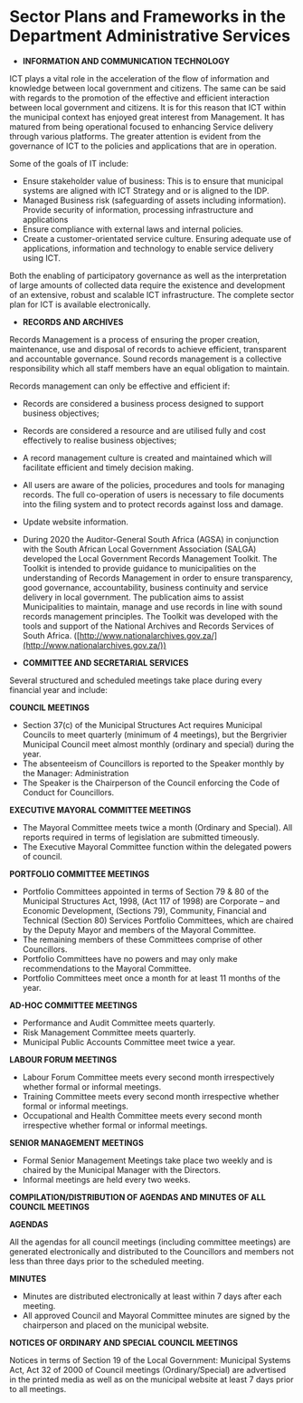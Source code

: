 # Sector Plans and Frameworks in the Department Administrative Services

* **INFORMATION AND COMMUNICATION TECHNOLOGY**

ICT plays a vital role in the acceleration of the flow of information and knowledge between local government and citizens. The same can be said with regards to the promotion of the effective and efficient interaction between local government and citizens. It is for this reason that ICT within the municipal context has enjoyed great interest from Management. It has matured from being operational focused to enhancing Service delivery through various platforms. The greater attention is evident from the governance of ICT to the policies and applications that are in operation.

Some of the goals of IT include:

* Ensure stakeholder value of business: This is to ensure that municipal systems are aligned with ICT Strategy and or is aligned to the IDP.
* Managed Business risk (safeguarding of assets including information). Provide security of information, processing infrastructure and applications
* Ensure compliance with external laws and internal policies.
* Create a customer-orientated service culture. Ensuring adequate use of applications, information and technology to enable service delivery using ICT.

Both the enabling of participatory governance as well as the interpretation of large amounts of collected data require the existence and development of an extensive, robust and scalable ICT infrastructure. The complete sector plan for ICT is available electronically.

* **RECORDS AND ARCHIVES**

Records Management is a process of ensuring the proper creation, maintenance, use and disposal of records to achieve efficient, transparent and accountable governance. Sound records management is a collective responsibility which all staff members have an equal obligation to maintain.

Records management can only be effective and efficient if:

* Records are considered a business process designed to support business objectives;
* Records are considered a resource and are utilised fully and cost effectively to realise business objectives;&#x20;
* A record management culture is created and maintained which will facilitate efficient and timely decision making.
* All users are aware of the policies, procedures and tools for managing records. The full co-operation of users is necessary to file documents into the filing system and to protect records against loss and damage.
* Update website information.
* During 2020 the Auditor-General South Africa (AGSA) in conjunction with the South African Local Government Association (SALGA) developed the Local Government Records Management Toolkit. The Toolkit is intended to provide guidance to municipalities on the understanding of Records Management in order to ensure transparency, good governance, accountability, business continuity and service delivery in local government. The publication aims to assist Municipalities to maintain, manage and use records in line with sound records management principles. The Toolkit was developed with the tools and support of the National Archives and Records Services of South Africa. ([http://www.nationalarchives.gov.za/](http://www.nationalarchives.gov.za/))



* **COMMITTEE AND SECRETARIAL SERVICES**

Several structured and scheduled meetings take place during every financial year and include:

**COUNCIL MEETINGS**

* Section 37(c) of the Municipal Structures Act requires Municipal Councils to meet quarterly (minimum of 4 meetings), but the Bergrivier Municipal Council meet almost monthly (ordinary and special) during the year.
* The absenteeism of Councillors is reported to the Speaker monthly by the Manager: Administration
* The Speaker is the Chairperson of the Council enforcing the Code of Conduct for Councillors.

**EXECUTIVE MAYORAL COMMITTEE MEETINGS**

* The Mayoral Committee meets twice a month (Ordinary and Special). All reports required in terms of legislation are submitted timeously.
* The Executive Mayoral Committee function within the delegated powers of council.

**PORTFOLIO COMMITTEE MEETINGS**

* Portfolio Committees appointed in terms of Section 79 & 80 of the Municipal Structures Act, 1998, (Act 117 of 1998) are Corporate – and Economic Development, (Sections 79), Community, Financial and Technical (Section 80) Services Portfolio Committees, which are chaired by the Deputy Mayor and members of the Mayoral Committee.
* The remaining members of these Committees comprise of other Councillors.
* Portfolio Committees have no powers and may only make recommendations to the Mayoral Committee.
* Portfolio Committees meet once a month for at least 11 months of the year.

**AD-HOC COMMITTEE MEETINGS**

* Performance and Audit Committee meets quarterly.
* Risk Management Committee meets quarterly.
* Municipal Public Accounts Committee meet twice a year.

**LABOUR FORUM MEETINGS**

* Labour Forum Committee meets every second month irrespectively whether formal or informal meetings.
* Training Committee meets every second month irrespective whether formal or informal meetings.
* Occupational and Health Committee meets every second month irrespective whether formal or informal meetings.

**SENIOR MANAGEMENT MEETINGS**

* Formal Senior Management Meetings take place two weekly and is chaired by the Municipal Manager with the Directors.
* Informal meetings are held every two weeks.

**COMPILATION/DISTRIBUTION OF AGENDAS AND MINUTES OF ALL COUNCIL MEETINGS**

**AGENDAS**

All the agendas for all council meetings (including committee meetings) are generated electronically and distributed to the Councillors and members not less than three days prior to the scheduled meeting.

**MINUTES**

* Minutes are distributed electronically at least within 7 days after each meeting.
* All approved Council and Mayoral Committee minutes are signed by the chairperson and placed on the municipal website.

**NOTICES OF ORDINARY AND SPECIAL COUNCIL MEETINGS**

Notices in terms of Section 19 of the Local Government: Municipal Systems Act, Act 32 of 2000 of Council meetings (Ordinary/Special) are advertised in the printed media as well as on the municipal website at least 7 days prior to all meetings.
